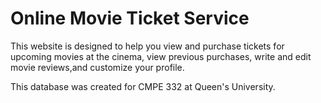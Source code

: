 # Online Movie Ticket Service

This website is designed to help you view and purchase tickets for upcoming movies at the cinema, view previous purchases, write and edit movie reviews,and customize your profile. 

This database was created for CMPE 332 at Queen's University. 